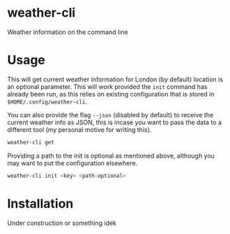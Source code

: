 # weather-cli
Weather information on the command line
# Usage 

This will get current weather information for London (by default) location is an optional parameter. This will work provided 
the ``init`` command has already been run, as this relies on existing configuration that is stored in ``$HOME/.config/weather-cli``. 

You can also provide the flag ``--json`` (disabled by default) to receive the current weather info as JSON, this is incase you want to pass 
the data to a different tool (my personal motive for writing this). 

```bash
weather-cli get 
```

Providing a path to the init is optional as mentioned above, although you may want to put the configuration elsewhere. 

```bash
weather-cli init <key> <path-optional>
```

# Installation 

Under construction or something idek 